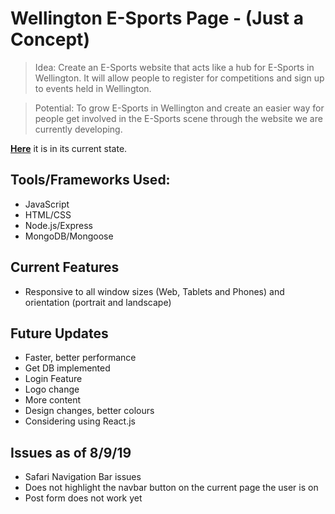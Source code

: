 # Wellington E-Sports Page - (Just a Concept)

> Idea: Create an E-Sports website that acts like a hub for E-Sports in Wellington. It will allow people to register for competitions and sign up to events held in Wellington.

> Potential: To grow E-Sports in Wellington and create an easier way for people get involved in the E-Sports scene through the website we are currently developing.

**[Here](https://salty-mountain-59442.herokuapp.com)** it is in its current state.

## Tools/Frameworks Used:

- JavaScript
- HTML/CSS
- Node.js/Express
- MongoDB/Mongoose

## Current Features

- Responsive to all window sizes (Web, Tablets and Phones) and orientation (portrait and landscape)

## Future Updates

- Faster, better performance
- Get DB implemented
- Login Feature
- Logo change
- More content
- Design changes, better colours
- Considering using React.js

## Issues as of 8/9/19

- Safari Navigation Bar issues
- Does not highlight the navbar button on the current page the user is on
- Post form does not work yet

